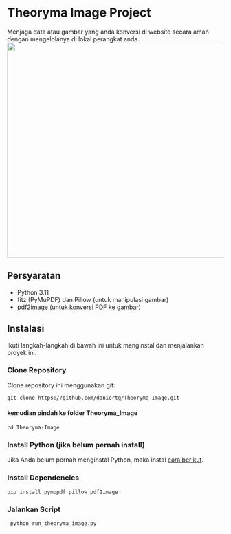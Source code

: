 # Theoryma Image Project
Menjaga data atau gambar yang anda konversi di website secara aman dengan mengelolanya di lokal perangkat anda.<br>
<img src="https://github.com/user-attachments/assets/da4c7710-57d7-4283-8941-7d5e70e03881" height="500" width="700" />
## Persyaratan
- Python 3.11
- fitz (PyMuPDF) dan Pillow (untuk manipulasi gambar)
- pdf2image (untuk konversi PDF ke gambar)

## Instalasi
Ikuti langkah-langkah di bawah ini untuk menginstal dan menjalankan proyek ini.

### Clone Repository
Clone repository ini menggunakan git:
```shell
git clone https://github.com/daniertg/Theoryma-Image.git
```
#### kemudian pindah ke folder Theoryma_Image
```shell
cd Theoryma-Image
```
### Install Python (jika belum pernah install)
Jika Anda belum pernah menginstal Python, maka instal [cara berikut](https://www.petanikode.com/python-windows/).
### Install Dependencies
```shell
pip install pymupdf pillow pdf2image
```
### Jalankan Script
```shell
 python run_theoryma_image.py
```
